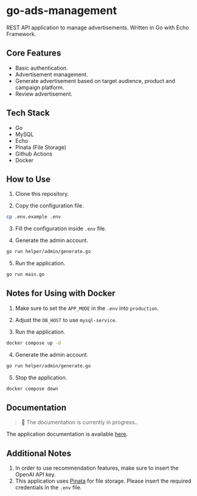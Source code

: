# go-ads-management

REST API application to manage advertisements. Written in Go with Echo Framework.

## Core Features

- Basic authentication.
- Advertisement management.
- Generate advertisement based on target audience, product and campaign platform.
- Review advertisement.

## Tech Stack

- Go
- MySQL
- Echo
- Pinata (File Storage)
- Github Actions
- Docker

## How to Use

1. Clone this repository.

2. Copy the configuration file.

```sh
cp .env.example .env
```

3. Fill the configuration inside `.env` file.

4. Generate the admin account.

```sh
go run helper/admin/generate.go
```

5. Run the application.

```sh
go run main.go
```

## Notes for Using with Docker

1. Make sure to set the `APP_MODE` in the `.env` into `production`.

2. Adjust the `DB_HOST` to use `mysql-service`.

3. Run the application.

```sh
docker compose up -d
```

4. Generate the admin account.

```sh
go run helper/admin/generate.go
```

5. Stop the application.

```sh
docker compose down
```

## Documentation

> 🚧 The documentation is currently in progress..

The application documentation is available [here](#).

## Additional Notes

1. In order to use recommendation features, make sure to insert the OpenAI API key.
2. This application uses [Pinata](https://pinata.cloud/) for file storage. Please insert the required credentials in the `.env` file.
